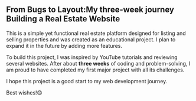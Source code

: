 ## From Bugs to Layout:My three-week journey Building a Real Estate Website  
This is a simple yet functional real estate platform designed for listing and selling properties and was created as an educational project.
I plan to expand it in the future by adding more features.

To build this project, I was inspired by YouTube tutorials and reviewing several websites. After about **three weeks** of coding and problem-solving, I am proud to have completed my first major project with all its challenges.

I hope this project is a good start to my web development journey.

Best wishes!😊
